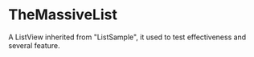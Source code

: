 # TheMassiveList
A ListView inherited from "ListSample", it used to test effectiveness and several feature.
